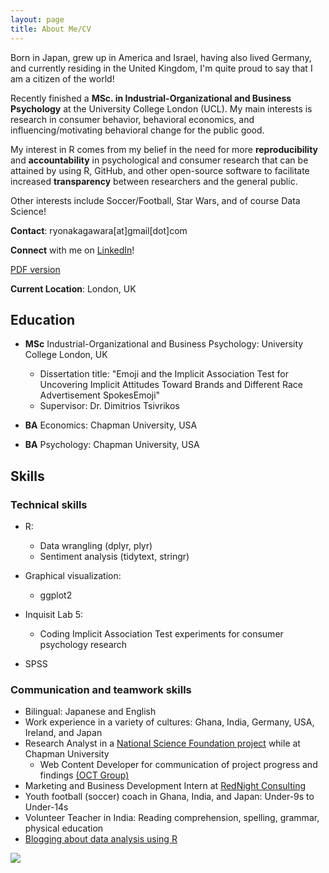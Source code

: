 ```yaml
---
layout: page
title: About Me/CV
---
```


Born in Japan, grew up in America and Israel, having also lived Germany, and currently residing in the United Kingdom, I'm quite proud to say that I am a citizen of the world!

Recently finished a **MSc. in Industrial-Organizational and Business Psychology** at the University College London (UCL). My main interests is research in consumer behavior, behavioral economics, and influencing/motivating behavioral change for the public good.

My interest in R comes from my belief in the need for more **reproducibility** and **accountability** in psychological and consumer research that can be attained by using R, GitHub, and other open-source software to facilitate increased **transparency** between researchers and the general public.

Other interests include Soccer/Football, Star Wars, and of course Data Science!

**Contact**: ryonakagawara[at]gmail[dot]com

**Connect** with me on [LinkedIn](https://www.linkedin.com/in/ryonakagawara)!

[PDF version](ryo-n7.github.io/RyoNakagawara_cv.pdf)

**Current Location**: London, UK

## Education

* **MSc** Industrial-Organizational and Business Psychology: University College London, UK  
    + Dissertation title: "Emoji and the Implicit Association Test for Uncovering Implicit Attitudes Toward Brands and Different Race Advertisement SpokesEmoji"    
    + Supervisor: Dr. Dimitrios Tsivrikos
    
* **BA** Economics: Chapman University, USA

* **BA** Psychology: Chapman University, USA

## Skills
### Technical skills
* R:
  + Data wrangling (dplyr, plyr)
  + Sentiment analysis (tidytext, stringr)

* Graphical visualization:
  + ggplot2

* Inquisit Lab 5:
  * Coding Implicit Association Test experiments for consumer psychology research
  
* SPSS

### Communication and teamwork skills
* Bilingual: Japanese and English
* Work experience in a variety of cultures: Ghana, India, Germany, USA, Ireland, and Japan
* Research Analyst in a [National Science Foundation project](https://www.nsf.gov/awardsearch/showAward?AWD_ID=1322305&HistoricalAwards=false) while at Chapman University
  + Web Content Developer for communication of project progress and findings [(OCT Group)](http://octgroup.org/)
* Marketing and Business Development Intern at [RedNight Consulting](https://www.rednightconsulting.com/) 
* Youth football (soccer) coach in Ghana, India, and Japan: Under-9s to Under-14s
* Volunteer Teacher in India: Reading comprehension, spelling, grammar, physical education
* [Blogging about data analysis using R](https://ryo-n7.github.io/2017-09-05-japan-unemploy-pm/)



![](../img/about-me.JPG)
